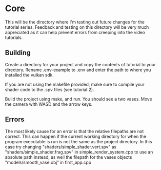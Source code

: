 # Core

This will be the directory where I'm testing out future changes for the tutorial series. Feedback and testing on this directory will be very much appreciated as it can help prevent errors from creeping into the video tutorials.

## Building

Create a directory for your project and copy the contents of tutorial to your directory. Rename .env-example to .env and enter the path to where you installed the vulkan sdk.

If you are not using the makefile provided, make sure to compile your shader code to the .spv files (see tutorial 2).

Build the project using make, and run. You should see a two vases. Move the camera with WASD and the arrow keys.

## Errors

The most likely cause for an error is that the relative filepaths are not correct. This can happen if the current working directory for when the program executable is run is not the same as the project directory. In this case try changing "shaders/simple_shader.vert.spv" as "shaders/simple_shader.frag.spv" in simple_render_system.cpp to use an absolute path instead, as well the filepath for the vases objects "models/smooth_vase.obj" in first_app.cpp
